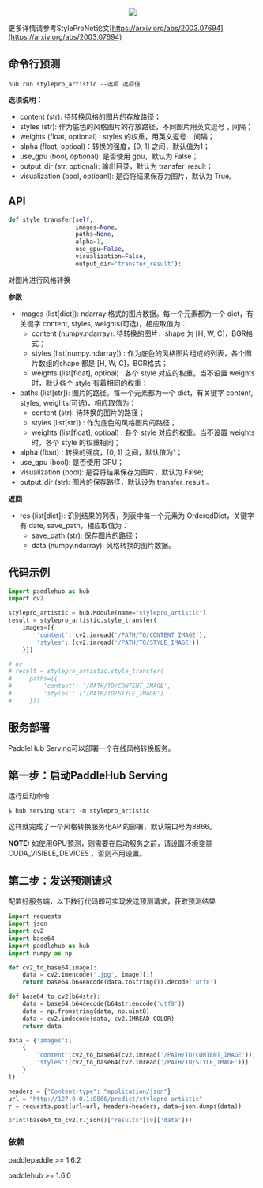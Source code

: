<p align="center">
<img src="https://paddlehub.bj.bcebos.com/resources/style.png"  hspace='10'/> <br />
</p>

更多详情请参考StyleProNet论文[https://arxiv.org/abs/2003.07694](https://arxiv.org/abs/2003.07694)

## 命令行预测

```
hub run stylepro_artistic --选项 选项值
```

**选项说明：**

* content (str): 待转换风格的图片的存放路径；
* styles (str): 作为底色的风格图片的存放路径，不同图片用英文逗号 `,` 间隔；
* weights (float, optional) : styles 的权重，用英文逗号 `,` 间隔；
* alpha (float, optioal)：转换的强度，\[0, 1\] 之间，默认值为1；
* use\_gpu (bool, optional): 是否使用 gpu，默认为 False；
* output\_dir (str, optional): 输出目录，默认为 transfer\_result；
* visualization (bool, optioanl): 是否将结果保存为图片，默认为 True。

## API

```python
def style_transfer(self,
                   images=None,
                   paths=None,
                   alpha=1,
                   use_gpu=False,
                   visualization=False,
                   output_dir='transfer_result'):
```

对图片进行风格转换

**参数**

* images (list\[dict\]): ndarray 格式的图片数据。每一个元素都为一个 dict，有关键字 content, styles, weights(可选)，相应取值为：
    * content (numpy.ndarray): 待转换的图片，shape 为 \[H, W, C\]，BGR格式；
    * styles (list\[numpy.ndarray\]) : 作为底色的风格图片组成的列表，各个图片数组的shape 都是 \[H, W, C\]，BGR格式；
    * weights (list\[float\], optioal) : 各个 style 对应的权重。当不设置 weights 时，默认各个 style 有着相同的权重；
* paths (list\[str\]): 图片的路径。每一个元素都为一个 dict，有关键字 content, styles, weights(可选)，相应取值为：
    * content (str): 待转换的图片的路径；
    * styles (list\[str\]) : 作为底色的风格图片的路径；
    * weights (list\[float\], optioal) : 各个 style 对应的权重。当不设置 weights 时，各个 style 的权重相同；
* alpha (float) : 转换的强度，\[0, 1\] 之间，默认值为1；
* use\_gpu (bool): 是否使用 GPU；
* visualization (bool): 是否将结果保存为图片，默认为 False;
* output\_dir (str): 图片的保存路径，默认设为 transfer\_result 。

**返回**

* res (list\[dict\]): 识别结果的列表，列表中每一个元素为 OrderedDict，关键字有 date, save\_path，相应取值为：
  * save\_path (str): 保存图片的路径；
  * data (numpy.ndarray): 风格转换的图片数据。

## 代码示例

```python
import paddlehub as hub
import cv2

stylepro_artistic = hub.Module(name="stylepro_artistic")
result = stylepro_artistic.style_transfer(
    images=[{
        'content': cv2.imread('/PATH/TO/CONTENT_IMAGE'),
        'styles': [cv2.imread('/PATH/TO/STYLE_IMAGE')]
    }])

# or
# result = stylepro_artistic.style_transfer(
#     paths=[{
#         'content': '/PATH/TO/CONTENT_IMAGE',
#         'styles': ['/PATH/TO/STYLE_IMAGE']
#     }])
```

## 服务部署

PaddleHub Serving可以部署一个在线风格转换服务。

## 第一步：启动PaddleHub Serving

运行启动命令：
```shell
$ hub serving start -m stylepro_artistic
```

这样就完成了一个风格转换服务化API的部署，默认端口号为8866。

**NOTE:** 如使用GPU预测，则需要在启动服务之前，请设置环境变量 CUDA\_VISIBLE\_DEVICES ，否则不用设置。

## 第二步：发送预测请求

配置好服务端，以下数行代码即可实现发送预测请求，获取预测结果

```python
import requests
import json
import cv2
import base64
import paddlehub as hub
import numpy as np

def cv2_to_base64(image):
    data = cv2.imencode('.jpg', image)[1]
    return base64.b64encode(data.tostring()).decode('utf8')

def base64_to_cv2(b64str):
    data = base64.b64decode(b64str.encode('utf8'))
    data = np.fromstring(data, np.uint8)
    data = cv2.imdecode(data, cv2.IMREAD_COLOR)
    return data

data = {'images':[
    {
        'content':cv2_to_base64(cv2.imread('/PATH/TO/CONTENT_IMAGE')),
        'styles':[cv2_to_base64(cv2.imread('/PATH/TO/STYLE_IMAGE'))]
    }
]}

headers = {"Content-type": "application/json"}
url = "http://127.0.0.1:8866/predict/stylepro_artistic"
r = requests.post(url=url, headers=headers, data=json.dumps(data))

print(base64_to_cv2(r.json()["results"][0]['data']))
```

### 依赖

paddlepaddle >= 1.6.2

paddlehub >= 1.6.0
